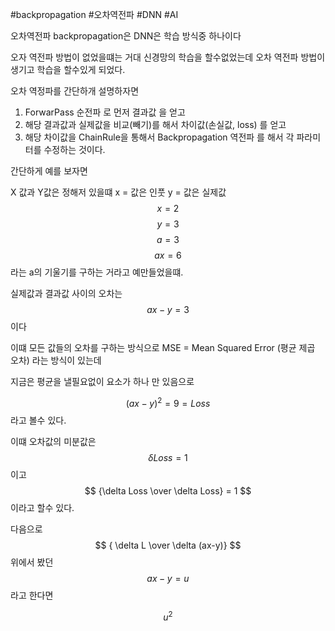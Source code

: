 #backpropagation #오차역전파 #DNN #AI

오차역전파 backpropagation은
DNN은 학습 방식중 하나이다

오자 역전파 방법이 없었을떄는 거대 신경망의 학습을 할수없었는데
오차 역전파 방법이 생기고 학습을 할수있게 되었다.

오차 역정파를 간단하개 설명하자면
1. ForwarPass 순전파 로 먼저 결과값 을 얻고
2. 해당 결과값과 실제값을 비교(빼기)를 해서 차이값(손실값, loss) 를 얻고
3. 해당 차이값을 ChainRule을 통해서 Backpropagation 역전파 를 해서 각 파라미터를 수정하는 것이다.

간단하게 예를 보자면

X 값과 Y값은 정해저 있을떄
x = 값은 인풋
y = 값은 실제값
$$ 
x = 2
$$
$$ 
y = 3
$$
$$ 
a = 3
$$
$$ 
ax = 6
$$
라는 a의 기울기를 구하는 거라고 예만들었을떄.

실제값과 결과값 사이의 오차는
$$
ax - y = 3
$$
이다

이떄 모든 값들의 오차를 구하는 방식으로
MSE = Mean Squared Error (평균 제곱 오차) 라는 방식이 있는데

지금은 평균을 낼필요없이 요소가 하나 만 있음으로

$$
(ax - y)^2 = 9 = Loss
$$
라고 볼수 있다.

이떄 오차값의 미분값은
$$ \delta Loss = 1 $$
이고
$$ {\delta Loss \over \delta Loss} = 1 $$
이라고 할수 있다.

다음으로
$$ { \delta L \over \delta (ax-y)} $$
위에서 봤던
$$ 
ax - y = u
$$
라고 한다면

$$
u^2
$$

